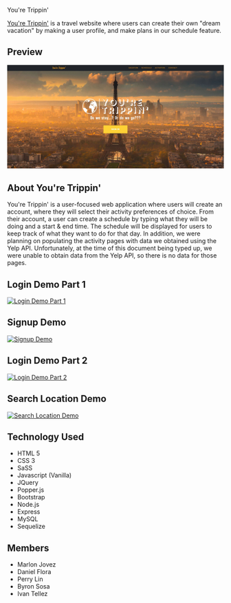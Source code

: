  You're Trippin'

[You're Trippin'](https://github.com/marlonjj/YoureTrippin) is a travel website where users can create their own "dream vacation" by making a user profile, and make plans in our schedule feature.

## Preview

[![You're Trippin' Preview](img/FrontPage.jpg)](img/FrontPage.jpg)

## About You're Trippin'
You're Trippin' is a user-focused web application where users will create an account, where they will select their activity preferences of choice. From their account, a user can create a schedule by typing what they will be doing and a start & end time. The schedule will be displayed for users to keep track of what they want to do for that day. In addition, we were planning on populating the activity pages with data we obtained using the Yelp API. Unfortunately, at the time of this document being typed up, we were unable to obtain data from the Yelp API, so there is no data for those pages. 

## Login Demo Part 1
[![Login Demo Part 1](https://media.giphy.com/media/mY0yuBGf4rBy6cZTvl/giphy.gif)](https://media.giphy.com/media/mY0yuBGf4rBy6cZTvl/giphy.gif)

## Signup Demo 
[![Signup Demo](https://media.giphy.com/media/1hCmSqicmBVu202xL3/giphy.gif)](https://media.giphy.com/media/1hCmSqicmBVu202xL3/giphy.gif)

## Login Demo Part 2
[![Login Demo Part 2](https://media.giphy.com/media/27qNCqAwDD1V3Pkxsr/giphy.gif)](https://media.giphy.com/media/27qNCqAwDD1V3Pkxsr/giphy.gif)

## Search Location Demo
[![Search Location Demo](https://media.giphy.com/media/1BgqEjTdbcYzpl1kXo/giphy.gif)](https://media.giphy.com/media/1BgqEjTdbcYzpl1kXo/giphy.gif)

##


## Technology Used
- HTML 5
- CSS 3
- SaSS
- Javascript (Vanilla)
- JQuery
- Popper.js
- Bootstrap 
- Node.js
- Express
- MySQL
- Sequelize

## Members
- Marlon Jovez
- Daniel Flora
- Perry Lin
- Byron Sosa
- Ivan Tellez